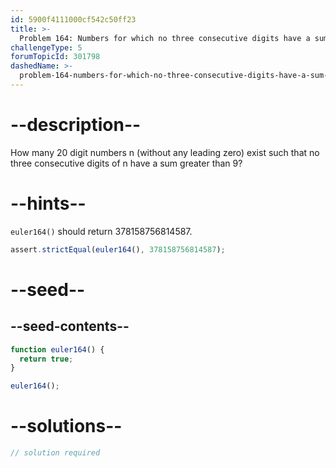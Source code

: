```yaml
---
id: 5900f4111000cf542c50ff23
title: >-
  Problem 164: Numbers for which no three consecutive digits have a sum greater than a given value
challengeType: 5
forumTopicId: 301798
dashedName: >-
  problem-164-numbers-for-which-no-three-consecutive-digits-have-a-sum-greater-than-a-given-value
---
```


# --description--

How many 20 digit numbers n (without any leading zero) exist such that no three consecutive digits of n have a sum greater than 9?

# --hints--

`euler164()` should return 378158756814587.

```js
assert.strictEqual(euler164(), 378158756814587);
```

# --seed--

## --seed-contents--

```js
function euler164() {
  return true;
}

euler164();
```

# --solutions--

```js
// solution required
```
